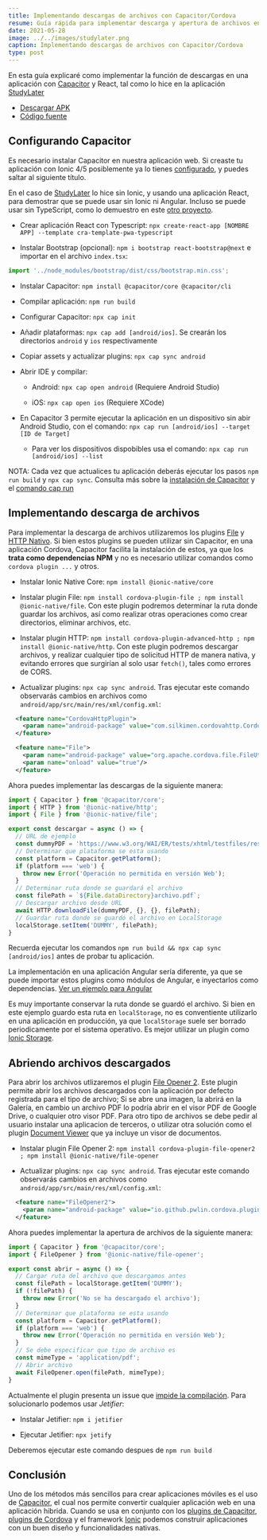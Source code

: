 ```yaml
---
title: Implementando descargas de archivos con Capacitor/Cordova
resume: Guía rápida para implementar descarga y apertura de archivos en una aplicación hibrida
date: 2021-05-28
image: ../../images/studylater.png
caption: Implementando descargas de archivos con Capacitor/Cordova
type: post
---
```


En esta guía explicaré como implementar la función de descargas en una aplicación con [Capacitor](https://capacitorjs.com/) y React, tal como lo hice en la aplicación [StudyLater](../projects/studylater)

- [Descargar APK](https://github.com/angelxehg/studylater-app/releases)
- [Código fuente](https://github.com/angelxehg/studylater-app)

## Configurando Capacitor

Es necesario instalar Capacitor en nuestra aplicación web. Si creaste tu aplicación con Ionic 4/5 posiblemente ya lo tienes [configurado](https://capacitorjs.com/docs/getting-started/with-ionic), y puedes saltar al siguiente título.

En el caso de [StudyLater](../projects/studylater) lo hice sin Ionic, y usando una aplicación React, para demostrar que se puede usar sin Ionic ni Angular. Incluso se puede usar sin TypeScript, como lo demuestro en este [otro proyecto](../projects/react-capacitor-examples).

- Crear aplicación React con Typescript: `npx create-react-app [NOMBRE APP] --template cra-template-pwa-typescript`

- Instalar Bootstrap (opcional): `npm i bootstrap react-bootstrap@next` e importar en el archivo `index.tsx`:

```ts
import '../node_modules/bootstrap/dist/css/bootstrap.min.css';
```

- Instalar Capacitor: `npm install @capacitor/core @capacitor/cli`

- Compilar aplicación: `npm run build`

- Configurar Capacitor: `npx cap init`

- Añadir plataformas: `npx cap add [android/ios]`. Se crearán los directorios `android` y `ios` respectivamente

- Copiar assets y actualizar plugins: `npx cap sync android`

- Abrir IDE y compilar:

  - Android: `npx cap open android` (Requiere Android Studio)

  - iOS: `npx cap open ios` (Requiere XCode)

- En Capacitor 3 permite ejecutar la aplicación en un dispositivo sin abir Android Studio, con el comando: `npx cap run [android/ios] --target [ID de Target]`

  - Para ver los dispositivos dispobibles usa el comando: `npx cap run [android/ios] --list`

NOTA: Cada vez que actualices tu aplicación deberás ejecutar los pasos `npm run build` y `npx cap sync`. Consulta más sobre la [instalación de Capacitor](https://capacitorjs.com/docs/getting-started) y el [comando cap run](https://capacitorjs.com/docs/cli/run#capacitor-cli-cap-run)

## Implementando descarga de archivos

Para implementar la descarga de archivos utilizaremos los plugins [File](https://cordova.apache.org/docs/en/10.x/reference/cordova-plugin-file/) y [HTTP Nativo](https://github.com/silkimen/cordova-plugin-advanced-http). Si bien estos plugins se pueden utilizar sin Capacitor, en una aplicación Cordova, Capacitor facilita la instalación de estos, ya que los **trata como dependencias NPM** y no es necesario utilizar comandos como `cordova plugin ...` y otros.

- Instalar Ionic Native Core: `npm install @ionic-native/core`

- Instalar plugin File: `npm install cordova-plugin-file ; npm install @ionic-native/file`. Con este plugin podremos determinar la ruta donde guardar los archivos, así como realizar otras operaciones como crear directorios, eliminar archivos, etc.

- Instalar plugin HTTP: `npm install cordova-plugin-advanced-http ; npm install @ionic-native/http`. Con este plugin podremos descargar archivos, y realizar cualquier tipo de solicitud HTTP de manera nativa, y evitando errores que surgirían al solo usar `fetch()`, tales como errores de CORS.

- Actualizar plugins: `npx cap sync android`. Tras ejecutar este comando observarás cambios en archivos como `android/app/src/main/res/xml/config.xml`:

```xml
  <feature name="CordovaHttpPlugin">
    <param name="android-package" value="com.silkimen.cordovahttp.CordovaHttpPlugin"/>
  </feature>

  <feature name="File">
    <param name="android-package" value="org.apache.cordova.file.FileUtils"/>
    <param name="onload" value="true"/>
  </feature>
```

Ahora puedes implementar las descargas de la siguiente manera:

```ts
import { Capacitor } from '@capacitor/core';
import { HTTP } from '@ionic-native/http';
import { File } from '@ionic-native/file';

export const descargar = async () => {
  // URL de ejemplo
  const dummyPDF = 'https://www.w3.org/WAI/ER/tests/xhtml/testfiles/resources/pdf/dummy.pdf';
  // Determinar que plataforma se esta usando
  const platform = Capacitor.getPlatform();
  if (platform === 'web') {
    throw new Error('Operación no permitida en versión Web');
  }
  // Determinar ruta donde se guardará el archivo
  const filePath = `${File.dataDirectory}archivo.pdf`;
  // Descargar archivo desde URL
  await HTTP.downloadFile(dummyPDF, {}, {}, filePath);
  // Guardar ruta donde se guardó el archivo en LocalStorage
  localStorage.setItem('DUMMY', filePath);
}
```

Recuerda ejecutar los comandos `npm run build && npx cap sync [android/ios]` antes de probar tu aplicación.

La implementación en una aplicación Angular sería diferente, ya que se puede importar estos plugins como módulos de Angular, e inyectarlos como dependencias. [Ver un ejemplo para Angular](https://ionicframework.com/docs/native/http#usage)

Es muy importante conservar la ruta donde se guardó el archivo. Si bien en este ejemplo guardo esta ruta en `localStorage`, no es conventiente utilizarlo en una aplicación en producción, ya que `localStorage` suele ser borrado periodicamente por el sistema operativo. Es mejor utilizar un plugin como [Ionic Storage](https://github.com/ionic-team/ionic-storage).

## Abriendo archivos descargados

Para abrir los archivos utlizaremos el plugin [File Opener 2](https://github.com/pwlin/cordova-plugin-file-opener2). Este plugin permite abrir los archivos descargados con la aplicación por defecto registrada para el tipo de archivo; Si se abre una imagen, la abrirá en la Galería, en cambio un archivo PDF lo podría abrir en el visor PDF de Google Drive, o cualquier otro visor PDF. Para otro tipo de archivos se debe pedir al usuario instalar una aplicacion de terceros, o utilizar otra solución como el plugin [Document Viewer](https://github.com/sitewaerts/cordova-plugin-document-viewer) que ya incluye un visor de documentos.

- Instalar plugin File Opener 2: `npm install cordova-plugin-file-opener2 ; npm install @ionic-native/file-opener`

- Actualizar plugins: `npx cap sync android`. Tras ejecutar este comando observarás cambios en archivos como `android/app/src/main/res/xml/config.xml`:

```xml
  <feature name="FileOpener2">
    <param name="android-package" value="io.github.pwlin.cordova.plugins.fileopener2.FileOpener2"/>
  </feature>
```

Ahora puedes implementar la apertura de archivos de la siguiente manera:

```ts
import { Capacitor } from '@capacitor/core';
import { FileOpener } from '@ionic-native/file-opener';

export const abrir = async () => {
  // Cargar ruta del archivo que descargamos antes
  const filePath = localStorage.getItem('DUMMY');
  if (!filePath) {
    throw new Error('No se ha descargado el archivo');
  }
  // Determinar que plataforma se esta usando
  const platform = Capacitor.getPlatform();
  if (platform === 'web') {
    throw new Error('Operación no permitida en versión Web');
  }
  // Se debe especificar que tipo de archivo es
  const mimeType = 'application/pdf';
  // Abrir archivo
  await FileOpener.open(filePath, mimeType);
}
```

Actualmente el plugin presenta un issue que [impide la compilación](https://github.com/pwlin/cordova-plugin-file-opener2/issues/256#issuecomment-657574795). Para solucionarlo podemos usar *Jetifier*:

- Instalar Jetifier: `npm i jetifier`

- Ejecutar Jetifier: `npx jetify`

Deberemos ejecutar este comando despues de `npm run build`

## Conclusión

Uno de los métodos más sencillos para crear aplicaciones móviles es el uso de [Capacitor](https://capacitorjs.com/), el cual nos permite convertir cualquier aplicación web en una aplicación hibrida. Cuando se usa en conjunto con los [plugins de Capacitor](https://capacitorjs.com/docs/plugins), [plugins de Cordova](https://ionicframework.com/docs/native/community) y el framework [Ionic](https://ionicframework.com/) podemos construir aplicaciones con un buen diseño y funcionalidades nativas.

